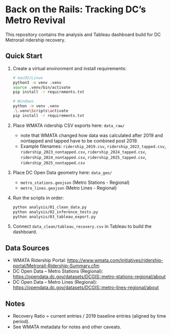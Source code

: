 # Back on the Rails: Tracking DC’s Metro Revival

This repository contains the analysis and Tableau dashboard build for DC Metrorail ridership recovery.

## Quick Start
1. Create a virtual environment and install requirements:
   ```bash
   # macOS/Linux
   python3 -m venv .venv
   source .venv/bin/activate
   pip install -r requirements.txt
   ```

   ```bash
   # Windows
   python -m venv .venv  
   .\.venv\Scripts\activate
   pip install -r requirements.txt
   ```

2. Place WMATA ridership CSV exports here: `data_raw/`
   - note that WMATA changed how data was calculated after 2019 and nontapped and tapped have to be combined post 2019. 
   - Example filenames: `ridership_2019.csv`, `ridership_2023_tapped.csv`, `ridership_2023_nontapped.csv`, `ridership_2024_tapped.csv`, `ridership_2024_nontapped.csv`,  `ridership_2025_tapped.csv`, `ridership_2025_nontapped.csv`

3. Place DC Open Data geometry here: `data_geo/`
   - `metro_stations.geojson` (Metro Stations - Regional)
   - `metro_lines.geojson` (Metro Lines - Regional)

4. Run the scripts in order:
   ```bash
   python analysis/01_clean_data.py
   python analysis/02_inference_tests.py
   python analysis/03_tableau_export.py
   ```

5. Connect `data_clean/tableau_recovery.csv` in Tableau to build the dashboard.

## Data Sources
- WMATA Ridership Portal: https://www.wmata.com/initiatives/ridership-portal/Metrorail-Ridership-Summary.cfm
- DC Open Data – Metro Stations (Regional): https://opendata.dc.gov/datasets/DCGIS::metro-stations-regional/about
- DC Open Data – Metro Lines (Regional): https://opendata.dc.gov/datasets/DCGIS::metro-lines-regional/about

## Notes
- Recovery Ratio = current entries / 2019 baseline entries (aligned by time period).
- See WMATA metadata for notes and other caveats.
